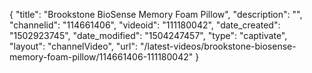 {
    "title": "Brookstone BioSense Memory Foam Pillow",
    "description": "",
    "channelid": "114661406",
    "videoid": "111180042",
    "date_created": "1502923745",
    "date_modified": "1504247457",
    "type": "captivate",
    "layout": "channelVideo",
    "url": "\/latest-videos\/brookstone-biosense-memory-foam-pillow\/114661406-111180042"
}